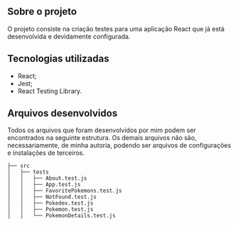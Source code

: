 ## Sobre o projeto
O projeto consiste na criação testes para uma aplicação React que já está desenvolvida e devidamente configurada.

## Tecnologias utilizadas
* React;
* Jest;
* React Testing Library.


## Arquivos desenvolvidos
Todos os arquivos que foram desenvolvidos por mim podem ser encontrados na seguinte estrutura. Os demais arquivos não são, necessariamente, de minha autoria, podendo ser arquivos de configurações e instalações de terceiros.


```
├── src
│   ├── tests
│   │   ├── About.test.js
│   │   ├── App.test.js
│   │   ├── FavoritePokemons.test.js
│   │   ├── NotFound.test.js
│   │   ├── Pokedex.test.js
│   │   ├── Pokemon.test.js
│   │   └── PokemonDetails.test.js

```
